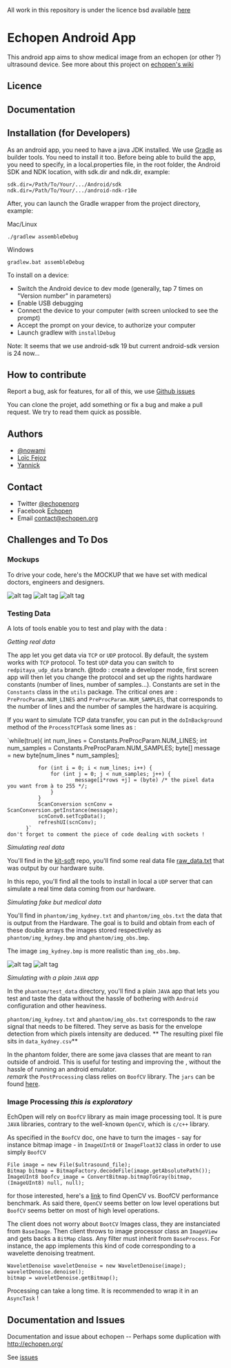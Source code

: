 All work in this repository is under the licence bsd available [here](https://github.com/echopen/android-app/blob/master/LICENSE.md)

# Echopen Android App

This android app aims to show medical image from an echopen (or other ?)
ultrasound device. See more about this project on [echopen's
wiki](http://echopen.org)


## Licence


## Documentation


## Installation (for Developers)

As an android app, you need to have a java JDK installed.
We use [Gradle](http://gradle.org/) as builder tools. You need to install it
too.
Before being able to build the app, you need to specify, in a local.properties file, in the root folder, the Android SDK and NDK location, with sdk.dir and ndk.dir, example:

	sdk.dir=/Path/To/Your/.../Android/sdk
	ndk.dir=/Path/To/Your/.../android-ndk-r10e

After, you can launch the Gradle wrapper from the project directory, example:

Mac/Linux
	
	./gradlew assembleDebug
	
Windows

	gradlew.bat assembleDebug
	

To install on a device:

* Switch the Android device to dev mode (generally, tap 7 times on "Version number" in parameters)
* Enable USB debugging
* Connect the device to your computer (with screen unlocked to see the prompt)
* Accept the prompt on your device, to authorize your computer
* Launch gradlew with `installDebug`

Note: It seems that we use android-sdk 19 but current android-sdk version is 24
    now...

## How to contribute

Report a bug, ask for features, for all of this, we use [Github issues](https://github.com/echopen/android-app/issues)

You can clone the projet, add something or fix a bug and make a pull request. We
try to read them quick as possible.

## Authors

* [@nowami](http://github.com/benchoufi)
* [Loïc Fejoz](http://github.com/loic-fejoz)
* [Yannick](http://github.com/yaf)

## Contact

* Twitter [@echopenorg](http://twitter.com/echopenorg)
* Facebook [Echopen](https://www.facebook.com/groups/599174686826294/)
* Email [contact@echopen.org](mailto:contact@echopen.org)


## Challenges and To Dos

### Mockups 
  To drive your code, here's the MOCKUP that we have set with medical doctors, engineers and designers.  

  ![alt tag](http://echopen.org/images/a/ab/Echopen_MockUp_1.png)
  ![alt tag](http://echopen.org/images/0/07/Echopen_MockUp_1.2.png)
  ![alt tag](http://echopen.org/images/e/e2/Echopen_MockUp_1_2.png)

### Testing Data

  A lots of tools enable you to test and play with the data : 
  
  
  *Getting real data*
  
  The app let you get data via `TCP` or `UDP` protocol. By default, the system works with `TCP` protocol. To test `UDP` data you can switch to `redpitaya_udp_data` branch. 
  @todo : create a developer mode, first screen app will then let you change the protocol and set up the rights hardware constants (number of lines, number of samples...).
  Constants are set in the `Constants` class in the `utils` package. The critical ones are : `PreProcParam.NUM_LINES` and `PreProcParam.NUM_SAMPLES`, that corresponds to the number of lines and the number of samples the hardware is acquiring.
  
  If you want to simulate TCP data transfer, you can put in the `doInBackground` method of the `ProcessTCPTask` some lines as : 
  
  `while(true){
	          int num_lines = Constants.PreProcParam.NUM_LINES;
			  int num_samples = Constants.PreProcParam.NUM_SAMPLES;
              byte[] message = new byte[num_lines * num_samples];
              
			  for (int i = 0; i < num_lines; i++) {
                  for (int j = 0; j < num_samples; j++) {
                          message[i*rows +j] = (byte) /* the pixel data you want from à to 255 */;
                  }
              }
              ScanConversion scnConv = ScanConversion.getInstance(message);
              scnConv0.setTcpData();
              refreshUI(scnConv);
          }` 
	don't forget to comment the piece of code dealing with sockets ! 	  
  
  *Simulating real data*
  
  You'll find in the [kit-soft](https://github.com/echopen/kit-soft/) repo, you'll find some real data file [raw_data.txt](https://github.com/echopen/kit-soft/tree/master/data) that was output by our hardware suite.
  
  In this repo, you'll find all the tools to install in local a `UDP` server that can simulate a real time data coming from our hardware.    
  
  *Simulating fake but medical data*

  You'll find in `phantom/img_kydney.txt` and `phantom/img_obs.txt` the data that is output from the Hardware. The goal is to build and obtain from each of these double arrays the images stored respectively as `phantom/img_kydney.bmp` and `phantom/img_obs.bmp`.

  The image `img_kydney.bmp` is more realistic than `img_obs.bmp`.

  ![alt tag](http://echopen.org/images/e/e1/Image_kydney.png)
  ![alt tag](http://echopen.org/images/0/0a/Image_obs.png)
    
   *Simulating with a plain `JAVA` app*
   
   In the `phantom/test_data` directory, you'll find a plain `JAVA` app that lets you test and taste the data without the hassle of bothering with `Android` configuration and other heaviness. 


  `phantom/img_kydney.txt` and `phantom/img_obs.txt` corresponds to the raw signal that needs to be filtered. They serve as basis for the envelope detection from which pixels intensity are deduced. ** The resulting pixel file sits in `data_kydney.csv`**

   In the phantom folder, there are some java classes that are meant to ran outside of android. This is useful for testing and improving the , without the hassle of running an android emulator.  
   *remark* the `PostProcessing` class relies on `BoofCV` library. The `jars` can be found [here](http://sourceforge.net/projects/boofcv/?source=typ_redirect). 



### Image Processing *this is exploratory*

  EchOpen will rely on `BoofCV` library as main image processing tool. It is pure `JAVA` libraries, contrary to the well-known `OpenCV`, which is `c/c++` library. 

  As specified in the `BoofCV` doc, one have to turn the images - say for instance bitmap image - in `ImageUInt8` or `ImageFloat32` class in order to use simply `BoofCV`

  ```
  File image = new File($ultrasound_file);
  Bitmap bitmap = BitmapFactory.decodeFile(image.getAbsolutePath());
  ImageUInt8 boofcv_image = ConvertBitmap.bitmapToGray(bitmap, (ImageUInt8) null, null);
  ```

  for those interested, here's a [link](http://boofcv.org/index.php?title=Performance:OpenCV:BoofCV) to find OpenCV vs. BoofCV performance benchmark. As said there, `OpenCV` seems better on low level operations but `BoofCV` seems better on most of high level operations. 

  The client does not worry about `BootCV` Images class, they are instanciated from `BaseImage`. Then client throws to image processor class an `ImageView` and gets backs a `BitMap` class. Any filter must inherit from `BaseProcess`. For instance, the app implements this kind of code corresponding to a wavelette denoising treatment. 

  ```
  WaveletDenoise waveletDenoise = new WaveletDenoise(image);
  waveletDenoise.denoise();
  bitmap = waveletDenoise.getBitmap();
  ```

  Processing can take a long time. It is recommended to wrap it in an `AsyncTask` !  
  
## Documentation and Issues

  Documentation and issue about echopen -- Perhaps some duplication with http://echopen.org/

  See [issues](https://github.com/echopenorg/project/issues)


